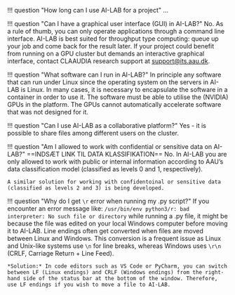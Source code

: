 !!! question "How long can I use AI-LAB for a project"
    ...


!!! question "Can I have a graphical user interface (GUI) in AI-LAB?"
    No. As a rule of thumb, you can only operate applications through a command line interface. AI-LAB is best suited for throughput type computing: queue up your job and come back for the result later. If your project could benefit from running on a GPU cluster but demands an interactive graphical interface, contact CLAAUDIA research support at support@its.aau.dk.

!!! question "What software can I run in AI-LAB?"
    In principle any software that can run under Linux since the operating system on the servers in AI-LAB is Linux. In many cases, it is necessary to encapsulate the software in a container in order to use it. The software must be able to utilise the (NVIDIA) GPUs in the platform. The GPUs cannot automatically accelerate software that was not designed for it.

!!! question "Can I use AI-LAB as a collaborative platform?"
    Yes - it is possible to share files among different users on the cluster.

!!! question "Am I allowed to work with confidential or sensitive data on AI-LAB?"
    ==INDSÆT LINK TIL DATA KLASSIFIKATION==
    No. In AI-LAB you are only allowed to work with public or internal information according to AAU’s data classification model (classified as levels 0 and 1, respectively).
    
    A similar solution for working with confidentoinal or sensitive data (classified as levels 2 and 3) is being developed.

!!! question "Why do I get `\r` error when running my .py script?"
    If you encounter an error message like: `/usr/bin/env python3/r: bad interpreter: No such file or directory` while running a .py file, it might be because the file was edited on your local Windows computer before moving it to AI-LAB. Line endings often get converted when files are moved between Linux and Windows. This conversion is a frequent issue as Linux and Unix-like systems use `\n` for line breaks, whereas Windows uses `\r\n` (CRLF, Carriage Return + Line Feed). 
    
    *Solution:* In code editors such as VS Code or PyCharm, you can switch between LF (Linux endings) and CRLF (Windows endings) from the right-hand side of the status bar at the bottom of the window. Therefore, use LF endings if you wish to move a file to AI-LAB.